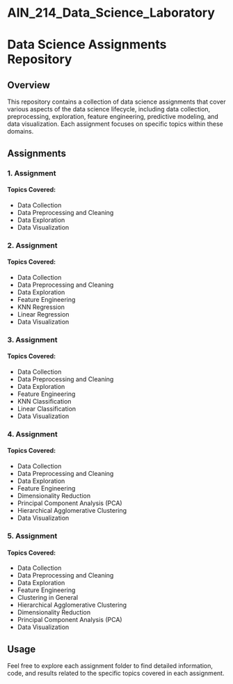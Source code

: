 # AIN_214_Data_Science_Laboratory
# Data Science Assignments Repository

## Overview
This repository contains a collection of data science assignments that cover various aspects of the data science lifecycle, including data collection, preprocessing, exploration, feature engineering, predictive modeling, and data visualization. Each assignment focuses on specific topics within these domains.

## Assignments

### 1. Assignment 
#### Topics Covered:
- Data Collection
- Data Preprocessing and Cleaning
- Data Exploration
- Data Visualization

### 2. Assignment 
#### Topics Covered:
- Data Collection
- Data Preprocessing and Cleaning
- Data Exploration
- Feature Engineering
- KNN Regression
- Linear Regression
- Data Visualization

### 3. Assignment 
#### Topics Covered:
- Data Collection
- Data Preprocessing and Cleaning
- Data Exploration
- Feature Engineering
- KNN Classification
- Linear Classification
- Data Visualization

### 4. Assignment 
#### Topics Covered:
- Data Collection
- Data Preprocessing and Cleaning
- Data Exploration
- Feature Engineering
- Dimensionality Reduction
- Principal Component Analysis (PCA)
- Hierarchical Agglomerative Clustering
- Data Visualization

### 5. Assignment
#### Topics Covered:
- Data Collection
- Data Preprocessing and Cleaning
- Data Exploration
- Feature Engineering
- Clustering in General
- Hierarchical Agglomerative Clustering
- Dimensionality Reduction
- Principal Component Analysis (PCA)
- Data Visualization

## Usage
Feel free to explore each assignment folder to find detailed information, code, and results related to the specific topics covered in each assignment.




